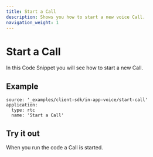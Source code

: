 ```yaml
---
title: Start a Call
description: Shows you how to start a new voice Call.
navigation_weight: 1
---
```


# Start a Call

In this Code Snippet you will see how to start a new Call.

## Example

```code_snippets
source: '_examples/client-sdk/in-app-voice/start-call'
application:
  type: rtc
  name: 'Start a Call'
```

## Try it out

When you run the code a Call is started.
